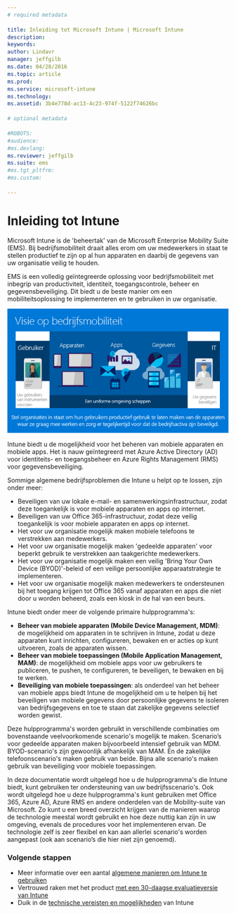 ```yaml
---
# required metadata

title: Inleiding tot Microsoft Intune | Microsoft Intune
description:
keywords:
author: Lindavr
manager: jeffgilb
ms.date: 04/28/2016
ms.topic: article
ms.prod:
ms.service: microsoft-intune
ms.technology:
ms.assetid: 3b4e778d-ac13-4c23-974f-5122f74626bc

# optional metadata

#ROBOTS:
#audience:
#ms.devlang:
ms.reviewer: jeffgilb
ms.suite: ems
#ms.tgt_pltfrm:
#ms.custom:

---
```


# Inleiding tot Intune
Microsoft Intune is de 'beheertak' van de Microsoft Enterprise Mobility Suite (EMS). Bij bedrijfsmobiliteit draait alles erom om uw medewerkers in staat te stellen productief te zijn op al hun apparaten en daarbij de gegevens van uw organisatie veilig te houden.  

EMS is een volledig geïntegreerde oplossing voor bedrijfsmobiliteit met inbegrip van productiviteit, identiteit, toegangscontrole, beheer en gegevensbeveiliging. Dit biedt u de beste manier om een mobiliteitsoplossing te implementeren en te gebruiken in uw organisatie.  

![Afbeelding van visie op bedrijfsmobiliteit](..\media\em-vision.png)

Intune biedt u de mogelijkheid voor het beheren van mobiele apparaten en mobiele apps. Het is nauw geïntegreerd met Azure Active Directory (AD) voor identiteits- en toegangsbeheer en Azure Rights Management (RMS) voor gegevensbeveiliging.  

Sommige algemene bedrijfsproblemen die Intune u helpt op te lossen, zijn onder meer:

* Beveiligen van uw lokale e-mail- en samenwerkingsinfrastructuur, zodat deze toegankelijk is voor mobiele apparaten en apps op internet.
* Beveiligen van uw Office 365-infrastructuur, zodat deze veilig toegankelijk is voor mobiele apparaten en apps op internet.
* Het voor uw organisatie mogelijk maken mobiele telefoons te verstrekken aan medewerkers.
* Het voor uw organisatie mogelijk maken 'gedeelde apparaten' voor beperkt gebruik te verstrekken aan taakgerichte medewerkers.
* Het voor uw organisatie mogelijk maken een veilig 'Bring Your Own Device (BYOD)'-beleid of een veilige persoonlijke apparaatstrategie te implementeren.
* Het voor uw organisatie mogelijk maken medewerkers te ondersteunen bij het toegang krijgen tot Office 365 vanaf apparaten en apps die niet door u worden beheerd, zoals een kiosk in de hal van een beurs.

Intune biedt onder meer de volgende primaire hulpprogramma's:
* **Beheer van mobiele apparaten (Mobile Device Management, MDM)**: de mogelijkheid om apparaten in te schrijven in Intune, zodat u deze apparaten kunt inrichten, configureren, bewaken en er acties op kunt uitvoeren, zoals de apparaten wissen.
* **Beheer van mobiele toepassingen (Mobile Application Management, MAM)**: de mogelijkheid om mobiele apps voor uw gebruikers te publiceren, te pushen, te configureren, te beveiligen, te bewaken en bij te werken.
* **Beveiliging van mobiele toepassingen**: als onderdeel van het beheer van mobiele apps biedt Intune de mogelijkheid om u te helpen bij het beveiligen van mobiele gegevens door persoonlijke gegevens te isoleren van bedrijfsgegevens en toe te staan dat zakelijke gegevens selectief worden gewist.

Deze hulpprogramma's worden gebruikt in verschillende combinaties om bovenstaande veelvoorkomende scenario's mogelijk te maken. Scenario’s voor gedeelde apparaten maken bijvoorbeeld intensief gebruik van MDM. BYOD-scenario's zijn gewoonlijk afhankelijk van MAM. En de zakelijke telefoonscenario's maken gebruik van beide. Bijna alle scenario's maken gebruik van beveiliging voor mobiele toepassingen.

In deze documentatie wordt uitgelegd hoe u de hulpprogramma's die Intune biedt, kunt gebruiken ter ondersteuning van uw bedrijfsscenario's.  Ook wordt uitgelegd hoe u deze hulpprogramma's kunt gebruiken met Office 365, Azure AD, Azure RMS en andere onderdelen van de Mobility-suite van Microsoft. Zo kunt u een breed overzicht krijgen van de manieren waarop de technologie meestal wordt gebruikt en hoe deze nuttig kan zijn in uw omgeving, evenals de procedures voor het implementeren ervan. De technologie zelf is zeer flexibel en kan aan allerlei scenario's worden aangepast (ook aan scenario’s die hier niet zijn genoemd).

### Volgende stappen
* Meer informatie over een aantal [algemene manieren om Intune te gebruiken](common-ways-to-use-intune.md)
* Vertrouwd raken met het product [met een 30-daagse evaluatieversie van Intune](get-started-with-a-30-day-trial-of-microsoft-intune.md)
* Duik in de [technische vereisten en mogelijkheden](/intune/get-started/what-to-know-before-you-start-microsoft-intune) van Intune


<!--HONumber=May16_HO1-->


